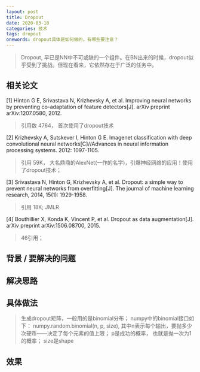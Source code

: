 ```yaml
---
layout: post
title: Dropout
date: 2020-03-18
categories: 技术 
tags: dropout
onewords: dropout具体是如何做的，有哪些要注意？
---
```


> Dropout, 早已是NN中不可或缺的一个组件。在BN出来的时候，dropout似乎受到了挑战。但现在看来，它依然存在于广泛的任务中。

## 相关论文

[1] Hinton G E, Srivastava N, Krizhevsky A, et al. Improving neural networks by preventing co-adaptation of feature detectors[J]. arXiv preprint arXiv:1207.0580, 2012. 

> 引用数 4764， 首次使用了dropout技术

[2] Krizhevsky A, Sutskever I, Hinton G E. Imagenet classification with deep convolutional neural networks[C]//Advances in neural information processing systems. 2012: 1097-1105.

> 引用 59K， 大名鼎鼎的AlexNet(一作的名字)，引爆神经网络的应用！使用了dropout技术；

[3] Srivastava N, Hinton G, Krizhevsky A, et al. Dropout: a simple way to prevent neural networks from overfitting[J]. The journal of machine learning research, 2014, 15(1): 1929-1958.

> 引用 18K; JMLR

[4] Bouthillier X, Konda K, Vincent P, et al. Dropout as data augmentation[J]. arXiv preprint arXiv:1506.08700, 2015.

> 46引用；


## 背景 / 要解决的问题




## 解决思路


## 具体做法


> 生成dropout矩阵，一般用的是binomial分布； numpy中的binomial接口如下：
> numpy.random.binomial(n, p, size), 其中n表示每个输出，要抛多少次硬币——决定了每个元素的值上限； p是成功的概率，
> 也就是抛一次为1的概率； size是shape

## 效果


